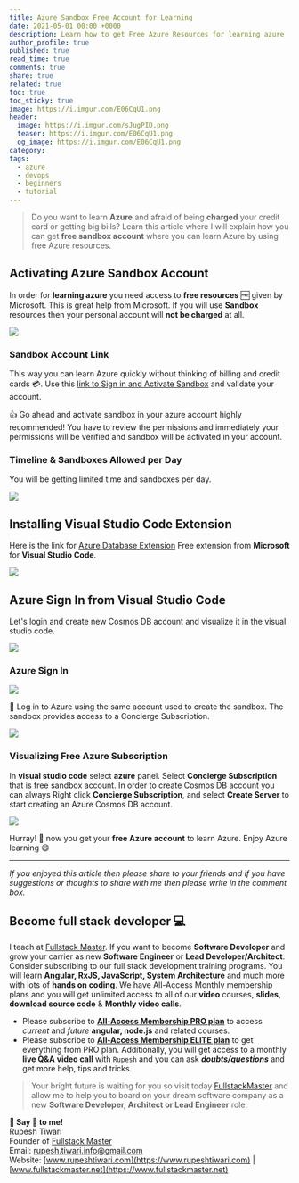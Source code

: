 ```yaml
---
title: Azure Sandbox Free Account for Learning
date: 2021-05-01 00:00 +0000
description: Learn how to get Free Azure Resources for learning azure
author_profile: true
published: true
read_time: true
comments: true
share: true
related: true
toc: true
toc_sticky: true
image: https://i.imgur.com/E06CqU1.png
header:
  image: https://i.imgur.com/sJugPID.png
  teaser: https://i.imgur.com/E06CqU1.png
  og_image: https://i.imgur.com/E06CqU1.png
category:
tags:
  - azure
  - devops
  - beginners
  - tutorial
---
```


> Do you want to learn **Azure** and afraid of being **charged** your credit card or getting big bills? Learn this article where I will explain how you can get **free sandbox account** where you can learn Azure by using free Azure resources.

## Activating Azure Sandbox Account

In order for **learning azure** you need access to **free resources** 🆓 given by Microsoft. This is great help from Microsoft. If you will use **Sandbox** resources then your personal account will **not be charged** at all.

![](https://imgur.com/epj9qEO.gif)

### Sandbox Account Link

This way you can learn Azure quickly without thinking of billing and credit cards 💳. Use this [link to Sign in and Activate Sandbox](https://docs.microsoft.com/en-us/learn/modules/build-cosmos-db-app-with-vscode/2-setup-cosmosdb?activate-azure-sandbox=true) and validate your account.

👍 Go ahead and activate sandbox in your azure account highly recommended! You have to review the permissions and immediately your permissions will be verified and sandbox will be activated in your account.

### Timeline & Sandboxes Allowed per Day

You will be getting limited time and sandboxes per day.

![](https://i.imgur.com/R1SmlwX.png)

## Installing Visual Studio Code Extension

Here is the link for [Azure Database Extension](https://marketplace.visualstudio.com/items?itemName=ms-azuretools.vscode-cosmosdb) Free extension from **Microsoft** for **Visual Studio Code**.

![](https://i.imgur.com/ZDQuxGQ.png)

## Azure Sign In from Visual Studio Code

Let's login and create new Cosmos DB account and visualize it in the visual studio code.

![](https://i.imgur.com/ZM7gd9R.gif)

### Azure Sign In

![](https://i.imgur.com/a6Ea5fE.png)

🗽 Log in to Azure using the same account used to create the sandbox. The sandbox provides access to a Concierge Subscription.

![](https://i.imgur.com/XGBlxm1.png)

### Visualizing Free Azure Subscription

In **visual studio code** select **azure** panel. Select **Concierge Subscription** that is free sandbox account. In order to create Cosmos DB account you can always Right click **Concierge Subscription**, and select **Create Server** to start creating an Azure Cosmos DB account.

![](https://i.imgur.com/J9YnEMX.png)

Hurray! 🍕 now you get your **free Azure account** to learn Azure. Enjoy Azure learning 😄

---

_If you enjoyed this article then please share to your friends and if you have suggestions or thoughts to share with me then please write in the comment box._

## Become full stack developer 💻

I teach at [Fullstack Master](https://www.fullstackmaster.net). If you want to become **Software Developer** and grow your carrier as new **Software Engineer** or **Lead Developer/Architect**. Consider subscribing to our full stack development training programs. You will learn **Angular, RxJS, JavaScript, System Architecture** and much more with lots of **hands on coding**. We have All-Access Monthly membership plans and you will get unlimited access to all of our **video** courses, **slides**, **download source code** & **Monthly video calls**.

- Please subscribe to **[All-Access Membership PRO plan](https://www.fullstackmaster.net/pro)** to access _current_ and _future_ **angular, node.js** and related courses.
- Please subscribe to **[All-Access Membership ELITE plan](https://www.fullstackmaster.net/elite)** to get everything from PRO plan. Additionally, you will get access to a monthly **live Q&A video call** with `Rupesh` and you can ask **_doubts/questions_** and get more help, tips and tricks.

> Your bright future is waiting for you so visit today [FullstackMaster](www.fullstackmaster.net) and allow me to help you to board on your dream software company as a new **Software Developer, Architect or Lead Engineer** role.

**💖 Say 👋 to me!**
<br>Rupesh Tiwari
<br>Founder of [Fullstack Master](https://www.fullstackmaster.net)
<br>Email: <a href="mailto:rupesh.tiwari.info@gmail.com?subject=Hi">rupesh.tiwari.info@gmail.com</a>
<br>Website: [www.rupeshtiwari.com](https://www.rupeshtiwari.com) | [www.fullstackmaster.net](https://www.fullstackmaster.net)
